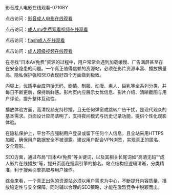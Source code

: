 影音成人电影在线观看-0710BY

点击访问：<a href="https://heiliaoow5kzm.pages.dev">影音成人电影在线观看</a>

点击访问：<a href="https://heiliaoxqkkct.pages.dev">成人mv免费观看视频在线观看</a>

点击访问：<a href="https://heiliaozj3tjd.pages.dev">flash成人在线观看</a>

点击访问：<a href="https://heiliaoxwd5i8.pages.dev">成人超级视频在线观看</a>



在寻找“日本AV免费”资源的过程中，用户常常会遇到加载缓慢、广告满屏甚至存在安全隐患的问题。一个真正值得信赖的资源站，必须在影片资源丰富、播放质量高、隐私保护强和SEO表现好四个方面做到极致。

内容上，优质平台应包括无码、剧情、制服、动漫、素人、巨乳等全系列分类，并每日不断更新，保持新鲜感。影片页内应展示女优信息、影片介绍、清晰截图与用户评论，提升整体互动性。

播放体验方面，高清视频支持秒播，且无任何弹窗或跳转广告干扰，是现代观众的基本需求。页面设计应简洁明了，支持夜间模式与历史记录功能，提供个性化观影体验。

在隐私保护上，平台不应强制用户登录或留下任何个人信息，且全站采用HTTPS加密，确保用户数据安全不被泄露。建议用户配合VPN浏览，实现真正的匿名、安全观影。

SEO方面，通过布局“日本AV免费”等关键词，以及其相关长尾词如“高清无码”“成人影片在线播放”等，提升页面在搜索引擎的排名。站点结构应逻辑清晰，分类精准，利于搜索引擎抓取与用户操作。

综合来看，一个真正出色的资源站必须以用户需求为中心，不断提升内容质量、播放稳定性与安全保障，同时辅以合理的SEO策略，才能在激烈竞争中脱颖而出。

<span style="display:none;">[Canonical link]( https://github.com/ribencc122041/7136139 )</span>
